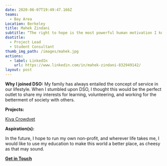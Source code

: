 ```yaml
---
date: 2020-06-07T19:49:47.166Z
teams:
  - Bay Area
Location: Berkeley
title: Mahek Zindani
subtitle: “The right to hope is the most powerful human motivation I know.” - Aga Khan IV
dsotitle:
  - Project Lead
  - Student Consultant
thumb_img_path: /images/mahek.jpg
actions:
  - label: LinkedIn
    url: https://www.linkedin.com/in/mahek-zindani-832949142/
layout: post
---
```

**Why I joined DSO:** My family has always entailed the concept of service in our lifestyle. When I stumbled upon DSO, I thought this would be the perfect outlet to share my interests for learning, volunteering, and working for the betterment of society with others.

**Projects:**

[Kiva Crowdvet](https://www.crowdvet.org/)

**Aspiration(s):**

In the future, I hope to run my own non-profit, and wherever life takes me, I would like to use my education to make this world a better place, as cheesy as that may sound.

**[Get in Touch](mailto:mahek.zindani1@dsoglobal.org)**